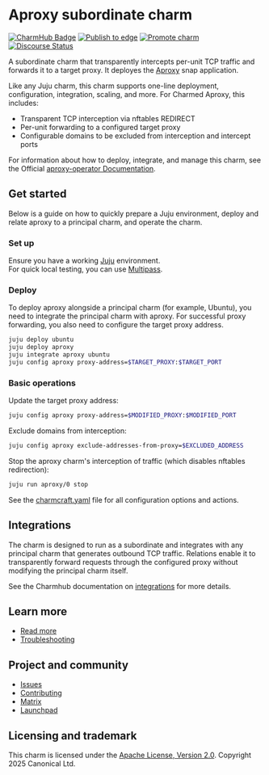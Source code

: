<!-- vale Canonical.007-Headings-sentence-case = NO -->

# Aproxy subordinate charm

<!-- vale Canonical.007-Headings-sentence-case = YES -->

[![CharmHub Badge](https://charmhub.io/aproxy/badge.svg)](https://charmhub.io/aproxy)
[![Publish to edge](https://github.com/canonical/aproxy-operator/actions/workflows/publish_charm.yaml/badge.svg)](https://github.com/canonical/aproxy-operator/actions/workflows/publish_charm.yaml)
[![Promote charm](https://github.com/canonical/aproxy-operator/actions/workflows/promote_charm.yaml/badge.svg)](https://github.com/canonical/aproxy-operator/actions/workflows/promote_charm.yaml)
[![Discourse Status](https://img.shields.io/discourse/status?server=https%3A%2F%2Fdiscourse.charmhub.io&style=flat&label=CharmHub%20Discourse)](https://discourse.charmhub.io)

A subordinate charm that transparently intercepts per-unit TCP traffic and forwards it to a target proxy. It deployes the [Aproxy](https://snapcraft.io/aproxy) snap application.

Like any Juju charm, this charm supports one-line deployment, configuration, integration, scaling, and more. For Charmed Aproxy, this includes:

- Transparent TCP interception via nftables REDIRECT
- Per-unit forwarding to a configured target proxy
- Configurable domains to be excluded from interception and intercept ports

For information about how to deploy, integrate, and manage this charm, see the Official [aproxy-operator Documentation](https://charmhub.io/aproxy).

## Get started

Below is a guide on how to quickly prepare a Juju environment, deploy and relate aproxy to a principal charm, and operate the charm.

### Set up

Ensure you have a working [Juju](https://documentation.ubuntu.com/juju/latest/tutorial/) environment.  
For quick local testing, you can use [Multipass](https://canonical.com/multipass/install).

### Deploy

To deploy aproxy alongside a principal charm (for example, Ubuntu), you need to integrate the principal charm with aproxy. For successful proxy forwarding, you also need to configure the target proxy address.

```bash
juju deploy ubuntu
juju deploy aproxy
juju integrate aproxy ubuntu
juju config aproxy proxy-address=$TARGET_PROXY:$TARGET_PORT
```

### Basic operations

Update the target proxy address:

```bash
juju config aproxy proxy-address=$MODIFIED_PROXY:$MODIFIED_PORT
```

Exclude domains from interception:

```bash
juju config aproxy exclude-addresses-from-proxy=$EXCLUDED_ADDRESS
```

Stop the aproxy charm's interception of traffic (which disables nftables redirection):

```bash
juju run aproxy/0 stop
```

See the [charmcraft.yaml](https://github.com/canonical/aproxy-operator/blob/main/charmcraft.yaml) file for all configuration options and actions.

## Integrations

The charm is designed to run as a subordinate and integrates with any principal charm that generates outbound TCP traffic.
Relations enable it to transparently forward requests through the configured proxy without modifying the principal charm itself.

See the Charmhub documentation on [integrations](https://charmhub.io/aproxy/integrations) for more details.

## Learn more

- [Read more](https://charmhub.io/aproxy)
- [Troubleshooting](https://matrix.to/#/#charmhub-charmdev:ubuntu.com)

## Project and community

- [Issues](https://github.com/canonical/aproxy-operator/issues)
- [Contributing](https://github.com/canonical/aproxy-operator/blob/main/CONTRIBUTING.md)
- [Matrix](https://matrix.to/#/#charmhub-charmdev:ubuntu.com)
- [Launchpad](https://launchpad.net/~canonical-is-devops)

## Licensing and trademark

This charm is licensed under the [Apache License, Version 2.0](https://github.com/canonical/aproxy-operator?tab=Apache-2.0-1-ov-file). Copyright 2025 Canonical Ltd.
